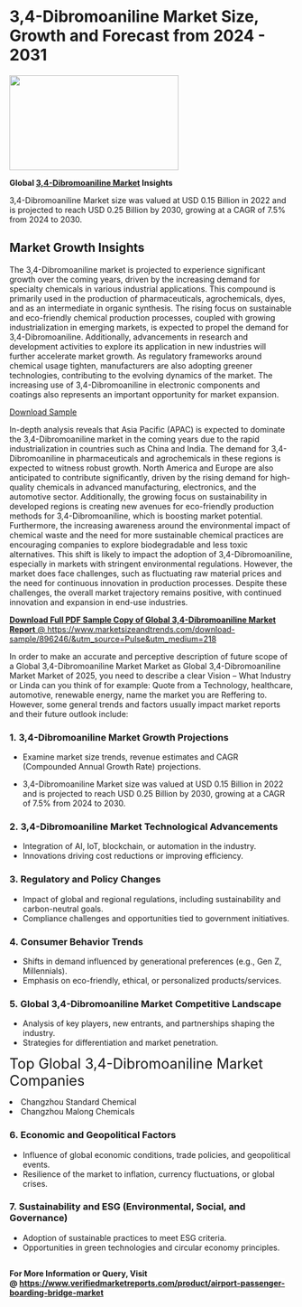 <H1>3,4-Dibromoaniline Market Size, Growth and Forecast from 2024 - 2031</H1><img class="aligncenter size-medium wp-image-584254" src="https://thirdeyenews.in/wp-content/uploads/2024/09/Global-Market-Research-300x168.jpeg" alt="" width="300" height="168" /><p><strong>Global&nbsp;<a href="https://www.marketsizeandtrends.com/download-sample/896246/&amp;utm_source=Pulse&amp;utm_medium=218">3,4-Dibromoaniline Market</a> Insights</strong></p><p>3,4-Dibromoaniline Market size was valued at USD 0.15 Billion in 2022 and is projected to reach USD 0.25 Billion by 2030, growing at a CAGR of 7.5% from 2024 to 2030.</p><p><h2>Market Growth Insights</h2> <p>The 3,4-Dibromoaniline market is projected to experience significant growth over the coming years, driven by the increasing demand for specialty chemicals in various industrial applications. This compound is primarily used in the production of pharmaceuticals, agrochemicals, dyes, and as an intermediate in organic synthesis. The rising focus on sustainable and eco-friendly chemical production processes, coupled with growing industrialization in emerging markets, is expected to propel the demand for 3,4-Dibromoaniline. Additionally, advancements in research and development activities to explore its application in new industries will further accelerate market growth. As regulatory frameworks around chemical usage tighten, manufacturers are also adopting greener technologies, contributing to the evolving dynamics of the market. The increasing use of 3,4-Dibromoaniline in electronic components and coatings also represents an important opportunity for market expansion.</p> <p><a href="#">Download Sample</a></p> <p>In-depth analysis reveals that Asia Pacific (APAC) is expected to dominate the 3,4-Dibromoaniline market in the coming years due to the rapid industrialization in countries such as China and India. The demand for 3,4-Dibromoaniline in pharmaceuticals and agrochemicals in these regions is expected to witness robust growth. North America and Europe are also anticipated to contribute significantly, driven by the rising demand for high-quality chemicals in advanced manufacturing, electronics, and the automotive sector. Additionally, the growing focus on sustainability in developed regions is creating new avenues for eco-friendly production methods for 3,4-Dibromoaniline, which is boosting market potential. Furthermore, the increasing awareness around the environmental impact of chemical waste and the need for more sustainable chemical practices are encouraging companies to explore biodegradable and less toxic alternatives. This shift is likely to impact the adoption of 3,4-Dibromoaniline, especially in markets with stringent environmental regulations. However, the market does face challenges, such as fluctuating raw material prices and the need for continuous innovation in production processes. Despite these challenges, the overall market trajectory remains positive, with continued innovation and expansion in end-use industries.</p> <p><a href="#"></p><p><span class=""><strong>Download Full PDF Sample Copy of Global 3,4-Dibromoaniline Market Report</strong> @ <a href="https://www.marketsizeandtrends.com/download-sample/896246/&amp;utm_source=Pulse&amp;utm_medium=218" target="_blank">https://www.marketsizeandtrends.com/download-sample/896246/&amp;utm_source=Pulse&amp;utm_medium=218</a></span></p><p>In order to make an accurate and perceptive description of future scope of a Global&nbsp;3,4-Dibromoaniline Market Market as Global&nbsp;3,4-Dibromoaniline Market Market of 2025, you need to describe a clear Vision &ndash; What Industry or Linda can you think of for example: Quote from a Technology, healthcare, automotive, renewable energy, name the market you are Reffering to. However, some general trends and factors usually impact market reports and their future outlook include:</p><h3>1.&nbsp;<strong>3,4-Dibromoaniline Market Growth Projections</strong></h3><ul><li>Examine market size trends, revenue estimates and CAGR (Compounded Annual Growth Rate) projections.</li><li><p>3,4-Dibromoaniline Market size was valued at USD 0.15 Billion in 2022 and is projected to reach USD 0.25 Billion by 2030, growing at a CAGR of 7.5% from 2024 to 2030.</p></li></ul><h3>2.&nbsp;<strong>3,4-Dibromoaniline Market Technological Advancements</strong></h3><ul><li>Integration of AI, IoT, blockchain, or automation in the industry.</li><li>Innovations driving cost reductions or improving efficiency.</li></ul><h3>3.&nbsp;<strong>Regulatory and Policy Changes</strong></h3><ul><li>Impact of global and regional regulations, including sustainability and carbon-neutral goals.</li><li>Compliance challenges and opportunities tied to government initiatives.</li></ul><h3>4.&nbsp;<strong>Consumer Behavior Trends</strong></h3><ul><li>Shifts in demand influenced by generational preferences (e.g., Gen Z, Millennials).</li><li>Emphasis on eco-friendly, ethical, or personalized products/services.</li></ul><h3>5.&nbsp;<strong>Global 3,4-Dibromoaniline Market Competitive Landscape</strong></h3><ul><li>Analysis of key players, new entrants, and partnerships shaping the industry.</li><li>Strategies for differentiation and market penetration.</li></ul><p data-pm-slice="1 1 []"><span style="color: inherit; font-family: inherit; font-size: 25px;">Top Global 3,4-Dibromoaniline Market Companies</span></p><div class="" data-test-id=""><p><li>Changzhou Standard Chemical</li><li> Changzhou Malong Chemicals</li></p></div><h3>6.&nbsp;<strong>Economic and Geopolitical Factors</strong></h3><ul><li>Influence of global economic conditions, trade policies, and geopolitical events.</li><li>Resilience of the market to inflation, currency fluctuations, or global crises.</li></ul><h3>7.&nbsp;<strong>Sustainability and ESG (Environmental, Social, and Governance)</strong></h3><ul><li>Adoption of sustainable practices to meet ESG criteria.</li><li>Opportunities in green technologies and circular economy principles.</li></ul><h2><strong style="font-size: 14px;">For More Information or Query, Visit @&nbsp;</strong><a style="background-color: #ffffff; font-size: 14px;" href="https://www.marketsizeandtrends.com/report/34-dibromoaniline-market/" target="_blank">https://www.verifiedmarketreports.com/product/airport-passenger-boarding-bridge-market</a></h2>
